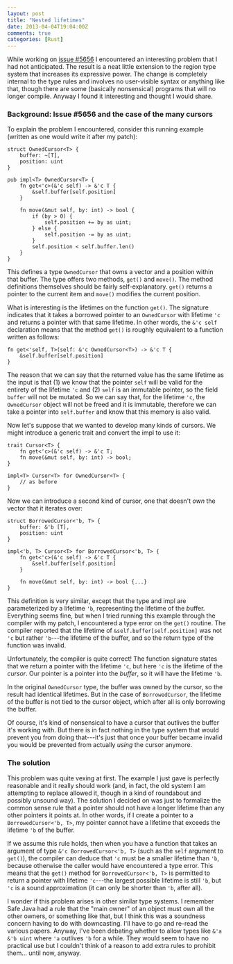 ```yaml
---
layout: post
title: "Nested lifetimes"
date: 2013-04-04T19:04:00Z
comments: true
categories: [Rust]
---
```


While working on [issue #5656][5656] I encountered an interesting
problem that I had not anticipated.  The result is a neat little
extension to the region type system that increases its expressive
power.  The change is completely internal to the type rules and
involves no user-visible syntax or anything like that, though there
are some (basically nonsensical) programs that will no longer compile.
Anyway I found it interesting and thought I would share.

<!-- more -->

### Background: Issue #5656 and the case of the many cursors

To explain the problem I encountered, consider this running example
(written as one would write it after my patch):

    struct OwnedCursor<T> {
        buffer: ~[T],
        position: uint
    }
    
    pub impl<T> OwnedCursor<T> {
        fn get<'c>(&'c self) -> &'c T {
            &self.buffer[self.position]
        }
        
        fn move(&mut self, by: int) -> bool {
            if (by > 0) {
                self.position += by as uint;
            } else {
                self.position -= by as uint;
            }
            self.position < self.buffer.len()
        }
    }
    
This defines a type `OwnedCursor` that owns a vector and a position within
that buffer.  The type offers two methods, `get()` and `move()`.  The
method definitions themselves should be fairly
self-explanatory. `get()` returns a pointer to the current item and
`move()` modifies the current position.

What is interesting is the lifetimes on the function `get()`. The
signature indicates that it takes a borrowed pointer to an
`OwnedCursor` with lifetime `'c` and returns a pointer with that same
lifetime.  In other words, the `&'c self` declaration means that the
method `get()` is roughly equivalent to a function written as follows:

    fn get<'self, T>(self: &'c OwnedCursor<T>) -> &'c T {
        &self.buffer[self.position]
    }

The reason that we can say that the returned value has the same
lifetime as the input is that (1) we know that the pointer `self` will
be valid for the entirety of the lifetime `'c` and (2) `self` is an
immutable pointer, so the field `buffer` will not be mutated.  So we
can say that, for the lifetime `'c`, the `OwnedCursor` object will not
be freed and it is immutable, therefore we can take a pointer into
`self.buffer` and know that this memory is also valid.

Now let's suppose that we wanted to develop many kinds of cursors.
We might introduce a generic trait and convert the impl to use it:

    trait Cursor<T> {
        fn get<'c>(&'c self) -> &'c T;
        fn move(&mut self, by: int) -> bool;
    }
    
    impl<T> Cursor<T> for OwnedCursor<T> {
        // as before
    }
    
Now we can introduce a second kind of cursor, one that doesn't *own*
the vector that it iterates over:

    struct BorrowedCursor<'b, T> {
        buffer: &'b [T],
        position: uint
    }
    
    impl<'b, T> Cursor<T> for BorrowedCursor<'b, T> {
        fn get<'c>(&'c self) -> &'c T {
            &self.buffer[self.position]
        }
        
        fn move(&mut self, by: int) -> bool {...}
    }
    
This definition is very similar, except that the type and impl are
parameterized by a lifetime `'b`, representing the lifetime of the
*b*uffer.  Everything seems fine, but when I tried running this
example through the compiler with my patch, I encountered a type error
on the `get()` routine.  The compiler reported that the lifetime of
`&self.buffer[self.position]` was not `'c` but rather `'b`---the
lifetime of the buffer, and so the return type of the function was
invalid.

Unfortunately, the compiler is quite correct!  The function signature
states that we return a pointer with the lifetime `'c`, but here `'c`
is the lifetime of the *cursor*.  Our pointer is a pointer into the
*buffer*, so it will have the lifetime `'b`.

In the original `OwnedCursor` type, the buffer was owned by the
cursor, so the result had identical lifetimes.  But in the case of
`BorrowedCursor`, the lifetime of the buffer is not tied to the cursor
object, which after all is only borrowing the buffer.

Of course, it's kind of nonsensical to have a cursor that outlives the
buffer it's working with.  But there is in fact nothing in the type
system that would prevent you from doing that---it's just that once
your buffer became invalid you would be prevented from actually
*using* the cursor anymore.

### The solution

This problem was quite vexing at first.  The example I just gave is
perfectly reasonable and it really should work (and, in fact, the old
system I am attempting to replace allowed it, though in a kind of
roundabout and possibly unsound way).  The solution I decided on was
just to formalize the common sense rule that a pointer should not have
a longer lifetime than any other pointers it points at.  In other words,
if I create a pointer to a `BorrowedCursor<'b, T>`, my pointer cannot
have a lifetime that exceeds the lifetime `'b` of the buffer.

If we assume this rule holds, then when you have a function that takes
an argument of type `&'c BorrowedCursor<'b, T>` (such as the `self`
argument to `get()`), the compiler can deduce that `'c` must be a
smaller lifetime than `'b`, because otherwise the caller would have
encountered a type error.  This means that the `get()` method for
`BorrowedCursor<'b, T>` is permitted to return a pointer with lifetime
`'c`---the largest possible lifetime is still `'b`, but `'c` is a
sound approximation (it can only be shorter than `'b`, after all).

I wonder if this problem arises in other similar type systems. I
remember Safe Java had a rule that the "main owner" of an object must
own all the other owners, or something like that, but I think this was
a soundness concern having to do with downcasting. I'll have to go and
re-read the various papers. Anyway, I've been debating whether to
allow types like `&'a &'b uint` where `'a` outlives `'b` for a while.
They would seem to have no practical use but I couldn't think of a
reason to add extra rules to prohibit them...  until now, anyway.

[5656]: https://github.com/mozilla/rust/issues/5656

